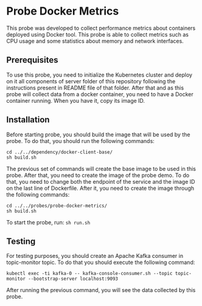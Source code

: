 
# Probe Docker Metrics
This probe was developed to collect performance metrics about containers deployed using Docker tool. This probe is able to collect metrics such as CPU usage and some statistics about memory and network interfaces.
## Prerequisites
To use this probe, you need to initialize the Kubernetes cluster and deploy on it all components of server folder of this repository following the instructions present in README file of that folder.
After that and as this probe will collect data from a docker container, you need to have a Docker container running. When you have it, copy its image ID.
## Installation
Before starting probe, you should build the image that will be used by the probe. To do that, you should run the following commands:

```
cd ../../dependency/docker-client-base/
sh build.sh
```

The previous set of commands will create the base image to be used in this probe. After that, you need to create the image of the probe demo. 
To do that, you need to change both the endpoint of the service and the image ID on the last line of Dockerfile. After it,  you need to create the image through the following commands:

```
cd ../../probes/probe-docker-metrics/
sh build.sh
```

To start the probe, run:
```sh run.sh```
## Testing
For testing purposes, you should create an Apache Kafka consumer in topic-monitor topic. To do that you should execute the following command:
```
kubectl exec -ti kafka-0 -- kafka-console-consumer.sh --topic topic-monitor --bootstrap-server localhost:9093
```
After running the previous command, you will see the data collected by this probe.

